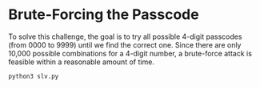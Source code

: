 # Brute-Forcing the Passcode

To solve this challenge, the goal is to try all possible 4-digit passcodes (from 0000 to 9999) until we find the correct one. Since there are only 10,000 possible combinations for a 4-digit number, a brute-force attack is feasible within a reasonable amount of time.

```
python3 slv.py
```
